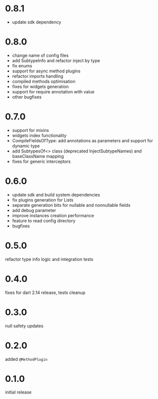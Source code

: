 # 0.8.1

* update sdk dependency

# 0.8.0

* change name of config files
* add SubtypeInfo and refactor inject by type
* fix enums
* support for async method plugins
* refactor imports handling
* compiled methods optimisation
* fixes for widgets generation
* support for require annotation with value
* other bugfixes

# 0.7.0

* support for mixins
* widgets index functionality
* CompileFieldsOfType: add annotations as parameters and support for dynamic type
* add SubtypesOf<> class (deprecated InjectSubtypeNames) and baseClassName mapping
* fixes for generic interceptors

# 0.6.0

* update sdk and build system dependencies
* fix plugins generation for Lists
* separate generation bits for nullable and nonnullable fields
* add debug parameter
* improve instances creation performance
* feature to read config directory
* bugfixes

# 0.5.0

refactor type info logic and integration tests

# 0.4.0

fixes for dart 2.14 release, tests cleanup

# 0.3.0

null safety updates

# 0.2.0

added `@MethodPlugin`

# 0.1.0

initial release
